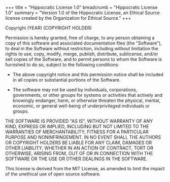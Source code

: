 +++
title = "Hippocratic License 1.0"
breadcrumb = "Hippocratic License 1.0"
summary = "Version 1.0 of the Hippocratic License, an Ethical Source license created by the Organization for Ethical Source."
+++

Copyright (YEAR) (COPYRIGHT HOLDER)

Permission is hereby granted, free of charge, to any person obtaining a copy of this software and associated documentation files (the "Software"), to deal in the Software without restriction, including without limitation the rights to use, copy, modify, merge, publish, distribute, sublicense, and/or sell copies of the Software, and to permit persons to whom the Software is furnished to do so, subject to the following conditions:

* The above copyright notice and this permission notice shall be included in all copies or substantial portions of the Software.

* The software may not be used by individuals, corporations, governments, or other groups for systems or activities that actively and knowingly endanger, harm, or otherwise threaten the physical, mental, economic, or general well-being of underprivileged individuals or groups.

THE SOFTWARE IS PROVIDED "AS IS", WITHOUT WARRANTY OF ANY KIND, EXPRESS OR IMPLIED, INCLUDING BUT NOT LIMITED TO THE WARRANTIES OF MERCHANTABILITY, FITNESS FOR A PARTICULAR PURPOSE AND NONINFRINGEMENT. IN NO EVENT SHALL THE AUTHORS OR COPYRIGHT HOLDERS BE LIABLE FOR ANY CLAIM, DAMAGES OR OTHER LIABILITY, WHETHER IN AN ACTION OF CONTRACT, TORT OR OTHERWISE, ARISING FROM, OUT OF OR IN CONNECTION WITH THE SOFTWARE OR THE USE OR OTHER DEALINGS IN THE SOFTWARE.

This license is derived from the MIT License, as amended to limit the impact of the unethical use of open source software.
